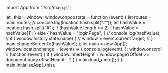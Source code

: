 import App from "./src/main.js";

let _this = window;
window.onpopstate = function (event) {
  let routes = main.routes;
  // console.log(location.hash.split("#"));
  let hashValue = location.hash.split("#");
  if (hashValue.length >= 2) {
    hashValue = hashValue[1];
  } else {
    hashValue = "loginPage";
  }
  // console.log(hashValue);
  // if (!window.history.state.name) {
  //   window = event.currentTarget;
  // }
  main.changeScreenTo(hashValue);
};
let main = new App();
window.locationchange = (event) => {
  console.log(event);
};
window.onscroll = function (event) {
  if (
    window.innerHeight + window.pageYOffset >=
    document.body.offsetHeight - 2
  ) {
    main.load_more();
  }
};
main.initialiseApp(_this);
